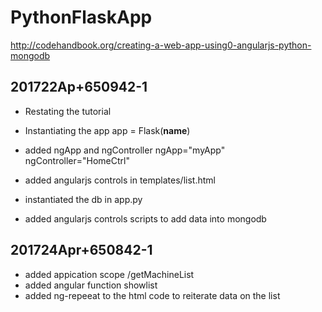# PythonFlaskApp
http://codehandbook.org/creating-a-web-app-using0-angularjs-python-mongodb

## 201722Ap+650942-1
- Restating the tutorial

- Instantiating the app 
  app = Flask(__name__)

- added ngApp and ngController
  ngApp="myApp"
  ngController="HomeCtrl"

- added angularjs controls in templates/list.html
- instantiated the db in app.py
- added angularjs controls scripts to add data into mongodb

## 201724Apr+650842-1
- added appication scope /getMachineList
- added angular function showlist
- added ng-repeeat to the html code to reiterate data on the list
